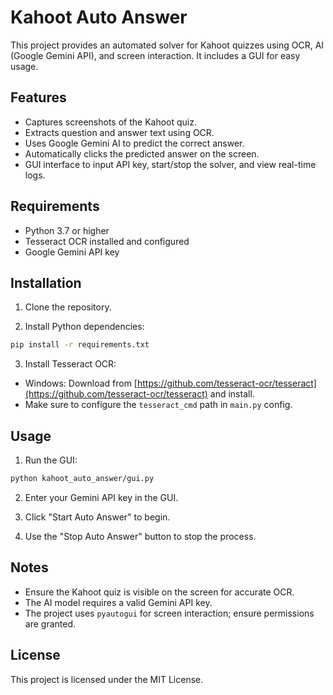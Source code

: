 # Kahoot Auto Answer

This project provides an automated solver for Kahoot quizzes using OCR, AI (Google Gemini API), and screen interaction. It includes a GUI for easy usage.

## Features

- Captures screenshots of the Kahoot quiz.
- Extracts question and answer text using OCR.
- Uses Google Gemini AI to predict the correct answer.
- Automatically clicks the predicted answer on the screen.
- GUI interface to input API key, start/stop the solver, and view real-time logs.

## Requirements

- Python 3.7 or higher
- Tesseract OCR installed and configured
- Google Gemini API key

## Installation

1. Clone the repository.

2. Install Python dependencies:

```bash
pip install -r requirements.txt
```

3. Install Tesseract OCR:

- Windows: Download from [https://github.com/tesseract-ocr/tesseract](https://github.com/tesseract-ocr/tesseract) and install.
- Make sure to configure the `tesseract_cmd` path in `main.py` config.

## Usage

1. Run the GUI:

```bash
python kahoot_auto_answer/gui.py
```

2. Enter your Gemini API key in the GUI.

3. Click "Start Auto Answer" to begin.

4. Use the "Stop Auto Answer" button to stop the process.

## Notes

- Ensure the Kahoot quiz is visible on the screen for accurate OCR.
- The AI model requires a valid Gemini API key.
- The project uses `pyautogui` for screen interaction; ensure permissions are granted.

## License

This project is licensed under the MIT License.
